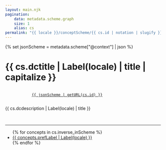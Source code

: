 ```yaml
---
layout: main.njk
pagination:
    data: metadata.scheme.graph
    size: 1
    alias: cs
permalink: "{{ locale }}/conceptScheme/{{ cs.id | notation | slugify }}/"
---
```


{% set jsonScheme = metadata.scheme["@context"] | json %}

<main id="ConceptScheme">

  <!-- Header -->
  <div class="row">
    <div class="col-md">
        <h1 class="ConceptScheme-title">{{ cs.dctitle | Label(locale) | title | capitalize }}</h1>
    </div>
    <!-- URI -->
    <p class="concept-URI">
        <code >
            <a href="{{ jsonScheme | getURL(cs.id) }}">{{ jsonScheme | getURL(cs.id) }}</a>
        </code>          
    </p>
    <!-- Description -->
    <p>{{ cs.dcdescription | Label(locale) | title }}</p>
    <br>
  </div>
  <hr>
  
</main>

<!-- Liste de concepts -->
<div id="Concepts">
  <div class="row">
	  <div class="col-md">
      <ul>
        {% for concepts in cs.inverse_inScheme %}
          <li><a href="/{{ page.url }}concept/{{ concepts.id | notation }}">{{ concepts.prefLabel | Label(locale) }}</a></li>
        {% endfor %}
      <ul>
    </div>
  </div>  
</div>

<script>
  // generate anchors on each h5 title
  anchors.options.placement = 'left';
  anchors.options.icon = '#';
  anchors.add('h5');
</script>

<!-- d3js -->
<script type="text/javascript">
  // recuperer tous les concepts
  const data = {{ cs.inverse_inScheme | json }}
  /* THOMAS : il faut ajouter dans le tableau de data un noeud qui correspond à la racine de l'arbre à dessigner */
  const conceptScheme_Header = {"id": {{ cs.id | json }},"prefLabel":{{ cs.prefLabel | json }}}
  const title_conceptScheme = {{ cs.prefLabel | json }}
  data.push(conceptScheme_Header);

    // Specify the charts’ dimensions. The height is variable, depending on the layout.
    const width = 928;
    const marginTop = 10;
    const marginRight = 20;
    const marginBottom = 10;
    const marginLeft = 40;

    const root = d3.stratify()
      .id((d) => d.id)
      .parentId((d) => {
        if(d.broader) {
          return d.broader.id
        } else { 
          if(d.type && d.type.includes("Concept")) return data.at(-1).id;
          else return null; 
        }
      })
    (data);

    const dx = 14;
    const dy = (width - marginRight - marginLeft) / (1 + root.height);

    // Define the tree layout and the shape for links.
    const tree = d3.tree().nodeSize([dx, dy]);
    const diagonal = d3.linkHorizontal().x(d => d.y).y(d => d.x);

    // Create the SVG container, a layer for the links and a layer for the nodes.
    const svg = d3.select("svg")
    //.attr("width", width)
    .attr("width", "100%")
    //.attr("height", dx)
    .attr("height", "80%")
    .attr("viewBox", [-marginLeft, -marginTop, width, dx])
    //.attr("style", "max-width: 100%; height: auto; font: 12px sans-serif;");
    .attr("style", "max-width: 100%; font: 12px sans-serif;");

    const gLink = svg.append("g")
        .attr("fill", "none")
        .attr("stroke", "#555")
        .attr("stroke-opacity", 0.4)
        .attr("stroke-width", 1.5);

    const gNode = svg.append("g")
        .attr("cursor", "pointer")
        .attr("pointer-events", "all");
  
    function update(event,source) {
        const duration = event?.altKey ? 2500 : 250; // hold the alt key to slow down the transition
        const nodes = root.descendants().reverse();
        const links = root.links();

        // Compute the new tree layout.
        tree(root);

        let left = root;
        let right = root;
        root.eachBefore(node => {
          if (node.x < left.x) left = node;
          if (node.x > right.x) right = node;
        });

        const height = right.x - left.x + marginTop + marginBottom;
        const transition = svg.transition()
            .duration(duration)
            //.attr("height", height)
            .attr("height", "80%")
            .attr("viewBox", [-marginLeft, left.x - marginTop, width, height])
            .tween("resize", window.ResizeObserver ? null : () => () => svg.dispatch("toggle"));
        
        // Update the nodes…
        const node = gNode.selectAll("g")
          .data(nodes, d => d.data.id);

        // Enter any new nodes at the parent's previous position.
        const nodeEnter = node.enter().append("g")
            .attr("transform", d => `translate(${source.y0},${source.x0})`)
            .attr("fill-opacity", 0)
            .attr("stroke-opacity", 0)
            .on("click", (event, d) => {
              d.children = d.children ? null : d._children;
              update(event, d);
            });
        
        nodeEnter.append("circle")
          .attr("r", 2.5)
          .attr("fill", d => d._children ? "#555" : "#999")
          .attr("stroke-width", 10);

        const nodeRef = nodeEnter.append("a")
          .attr("href", d => "#"+d.data.notation)

        nodeRef.append("text")
            .attr("dy", "0.40em")
            //.attr("x", d => d._children ? -6 : 6)
            .attr("x", d => d._children ? -6 : 6)
            .attr("text-anchor", d => d._children ? "end" : "start")
            // .attr("text-anchor", d => d.data.prefLabel ? "end" : "start")
            .text(d => d.data.prefLabel.filter(i => i["@language"] == "en")[0]["@value"])
            .attr("stroke-linejoin", "round")
            .attr("stroke-width", 3)
            .attr("stroke", "white")
            .attr("paint-order", "stroke");
        
        // Transition nodes to their new position.
        const nodeUpdate = node.merge(nodeEnter).transition(transition)
            .attr("transform", d => `translate(${d.y},${d.x})`)
            .attr("fill-opacity", 1)
            .attr("stroke-opacity", 1);

        // Transition exiting nodes to the parent's new position.
        const nodeExit = node.exit().transition(transition).remove()
            .attr("transform", d => `translate(${source.y},${source.x})`)
            .attr("fill-opacity", 0)
            .attr("stroke-opacity", 0);

        // Update the links…
        const link = gLink.selectAll("path")
          //.data(links, d => d.target.id);
          .data(links, d => d.target.data.id.split(":")[1])

        // Enter any new links at the parent's previous position.
        const linkEnter = link.enter().append("path")
            .attr("d", d => {
              const o = {x: source.x0, y: source.y0};
              return diagonal({source: o, target: o});
            });
        
        // Transition links to their new position.
        link.merge(linkEnter).transition(transition)
            .attr("d", diagonal);

        // Transition exiting nodes to the parent's new position.
        link.exit().transition(transition).remove()
            .attr("d", d => {
              const o = {x: source.x, y: source.y};
              return diagonal({source: o, target: o});
            });

        // Stash the old positions for transition.
        root.eachBefore(d => {
          d.x0 = d.x;
          d.y0 = d.y;
        });
      }
    
    root.x0 = dy / 2;
    root.y0 = 0;
    root.descendants().forEach((d, i) => {
      d.id = i;
      d._children = d.children;
    });

    update(null, root);

    svg.node();

</script>